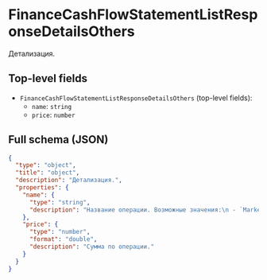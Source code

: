 # FinanceCashFlowStatementListResponseDetailsOthers

Детализация.

## Top-level fields
- `FinanceCashFlowStatementListResponseDetailsOthers` (top-level fields):
  - `name`: `string`
  - `price`: `number`

## Full schema (JSON)
```json
{
  "type": "object",
  "title": "object",
  "description": "Детализация.",
  "properties": {
    "name": {
      "type": "string",
      "description": "Название операции. Возможные значения:\n - `MarketplaceRedistributionOfAcquiringOperation` — оплата эквайринга,\n - `MarketplaceSellerCompensationLossOfGoodsOperation` — компенсация за уничтоженный товар,\n - `MarketplaceSellerCorrectionOperation` — корректировка стоимости услуг,\n - `OperationCorrectionSeller` — инвентаризация взаиморасчётов,\n - `OperationMarketplaceWithHoldingForUndeliverableGoods` — компенсация за недовложение товаров,\n - `OperationClaim` — начисления по претензиям.\n"
    },
    "price": {
      "type": "number",
      "format": "double",
      "description": "Сумма по операции."
    }
  }
}
```

